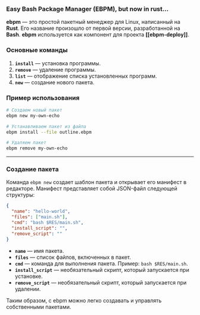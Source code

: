 ### Easy Bash Package Manager (EBPM), but now in rust...

**ebpm** — это простой пакетный менеджер для Linux, написанный на **Rust**. Его название произошло от первой версии, разработанной на **Bash**. **ebpm** используется как компонент для проекта **[[ebpm-deploy]]**.

### Основные команды

1. **`install`** — установка программы.
2. **`remove`** — удаление программы.
3. **`list`** — отображение списка установленных программ.
4. **`new`** — создание нового пакета.

### Пример использования

```sh
# Создаем новый пакет
ebpm new my-own-echo

# Устанавливаем пакет из файла
ebpm install --file outline.ebpm

# Удаляем пакет
ebpm remove my-own-echo
```

---

### Создание пакета

Команда `ebpm new` создает шаблон пакета и открывает его манифест в редакторе. Манифест представляет собой JSON-файл следующей структуры:

```json
{
  "name": "hello-world",
  "files": ["main.sh"],
  "cmd": "bash $RES/main.sh",
  "install_script": "",
  "remove_script": ""
}
```

- **`name`** — имя пакета.
- **`files`** — список файлов, включенных в пакет.
- **`cmd`** — команда для выполнения пакета. Пример: `bash $RES/main.sh`.
- **`install_script`** — необязательный скрипт, который запускается при установке.
- **`remove_script`** — необязательный скрипт, который запускается при удалении.

Таким образом, с ebpm можно легко создавать и управлять собственными пакетами.
